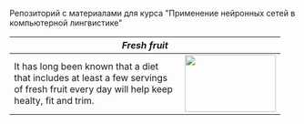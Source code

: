 Репозиторий с материалами для курса "Применение нейронных сетей в компьютерной лингвистике"
<!DOCTYPE html>
<html>
	<head>
		<title> Fresh Fruits </title>
	</head>
	<body>
		<table >
			<colgroup>
				<col style="width: 300px" />
				<col style="width: 160px" />
			</colgroup>
			<thead>
				<tr>
					<th colspan="2">
						<em> Fresh fruit </em>
					</th>
				</tr>
			</thead>
			<tbody>
				<tr>
					<td>
						<div> It has long been known that a diet that includes at least a few servings of fresh fruit every day will help keep healty, fit and trim. </div>
					</td>
					<td>
						<img src="Fruits.jpg" width="160" height="100" />
					</td>
				</tr>
			</tbody>
		</table>
	</body>
</html>

